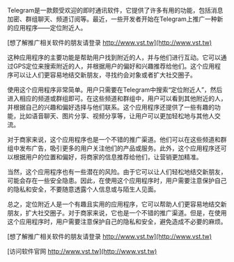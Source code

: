 Telegram是一款颇受欢迎的即时通讯软件，它提供了许多有用的功能，包括消息加密、群组聊天、频道订阅等。最近，一些开发者开始在Telegram上推广一种新的应用程序——定位附近人。

[想了解推广相关软件的朋友请登录 http://www.vst.tw](http://www.vst.tw)

这种应用程序的主要功能是帮助用户找到附近的人，并与他们进行互动。它可以通过GPS定位来搜索附近的人，并根据用户的偏好和兴趣推荐给他们。这个应用程序可以让人们更容易地结交新朋友，寻找约会对象或者扩大社交圈子。

使用这个应用程序非常简单。用户只需要在Telegram中搜索“定位附近人”，然后进入相应的频道或群组即可。在这些频道和群组中，用户可以看到其他附近的人，并根据自己的兴趣和偏好选择与他们联系。这个应用程序还提供了一些有趣的功能，比如语音聊天、图片分享、视频分享等，让用户可以更加轻松地与其他人交流。

对于商家来说，这个应用程序也是一个不错的推广渠道。他们可以在这些频道和群组中发布广告，吸引更多的用户关注他们的产品或服务。此外，这个应用程序还可以根据用户的位置和偏好，将商家的信息推荐给他们，让营销更加精准。

当然，这个应用程序也有一些潜在的风险。由于它可以让人们轻松地结交新朋友，可能会存在一些安全隐患。因此，在使用这个应用程序时，用户需要注意保护自己的隐私和安全，不要随意透露个人信息或与陌生人见面。

总之，定位附近人是一个有趣且实用的应用程序，它可以帮助人们更容易地结交新朋友，扩大社交圈子。对于商家来说，它也是一个不错的推广渠道。但是，在使用这个应用程序时，用户需要注意保护自己的隐私和安全，避免造成不必要的麻烦。

[想了解推广相关软件的朋友请登录 http://www.vst.tw](http://www.vst.tw)


[访问软件官网 http://www.vst.tw](http://www.vst.tw)
